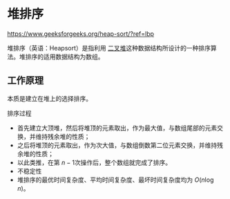 # 堆排序

https://www.geeksforgeeks.org/heap-sort/?ref=lbp

堆排序（英语：Heapsort）是指利用 [二叉堆](https://oi-wiki.org/ds/binary-heap/)这种数据结构所设计的一种排序算法。堆排序的适用数据结构为数组。

## 工作原理

本质是建立在堆上的选择排序。

排序过程

-   首先建立大顶堆，然后将堆顶的元素取出，作为最大值，与数组尾部的元素交换，并维持残余堆的性质；
-   之后将堆顶的元素取出，作为次大值，与数组倒数第二位元素交换，并维持残余堆的性质；
-   以此类推，在第 $n -1$次操作后，整个数组就完成了排序。
-   不稳定性
-   堆排序的最优时间复杂度、平均时间复杂度、最坏时间复杂度均为 $O(n\log{n})$。

